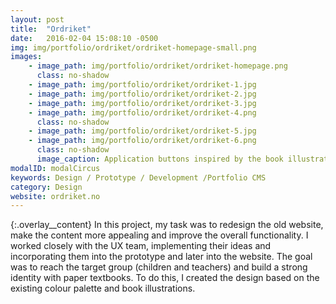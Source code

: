 ```yaml
---
layout: post
title:  "Ordriket"
date:   2016-02-04 15:08:10 -0500
img: img/portfolio/ordriket/ordriket-homepage-small.png
images: 
    - image_path: img/portfolio/ordriket/ordriket-homepage.png
      class: no-shadow
    - image_path: img/portfolio/ordriket/ordriket-1.jpg
    - image_path: img/portfolio/ordriket/ordriket-2.jpg    
    - image_path: img/portfolio/ordriket/ordriket-3.jpg
    - image_path: img/portfolio/ordriket/ordriket-4.png
      class: no-shadow
    - image_path: img/portfolio/ordriket/ordriket-5.jpg
    - image_path: img/portfolio/ordriket/ordriket-6.png
      class: no-shadow
      image_caption: Application buttons inspired by the book illustration
modalID: modalCircus
keywords: Design / Prototype / Development /Portfolio CMS
category: Design
website: ordriket.no
---
```

{:.overlay__content}
In this project, my task was to redesign the old website, make the content more appealing and improve the overall functionality. I worked closely with the UX team, implementing their ideas and incorporating them into the prototype and later into the website. The goal was to reach the target group (children and teachers) and build a strong identity with paper textbooks. To do this, I created the design based on the existing colour palette and book illustrations.

<!--
W tym projekcie moim zadaniem był redesigning istniejącej strony, uatrakcyjnienie zawartości i poprawienie jej funkcjonowania. Ściśle współpracowałem z teamem UX, którego wytyczne wdrażałem w prototyp i samą stronę. Celem było dotarcie do grupy docelowej (dzieci i nauczyciele) oraz powiązanie strony intenretowej w papierowym podręcznikiem. Stąd pomysł na zanimowanie illustracji z książki.
-->